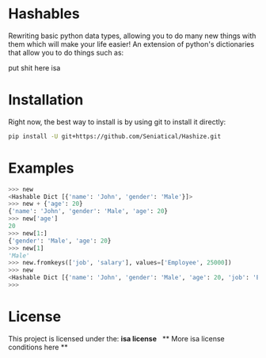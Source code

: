 # Hashables

Rewriting basic python data types, allowing you to do many new things with them which will make your life easier!
An extension of python's dictionaries that allow you to do things such as:  &nbsp;

put shit here isa

# Installation

Right now, the best way to install is by using git to install it directly:
```bash
pip install -U git+https://github.com/Seniatical/Hashize.git
```

# Examples

```py
>>> new
<Hashable Dict [{'name': 'John', 'gender': 'Male'}]>
>>> new + {'age': 20}
{'name': 'John', 'gender': 'Male', 'age': 20}
>>> new['age']
20
>>> new[1:]
{'gender': 'Male', 'age': 20}
>>> new[1]
'Male'
>>> new.fromkeys(['job', 'salary'], values=['Employee', 25000])
>>> new
<Hashable Dict [{'name': 'John', 'gender': 'Male', 'age': 20, 'job': 'Employee', 'salary': 25000}]>
>>> 
```

# License
This project is licensed under the: **isa license** &nbsp;
** More isa license conditions here **


